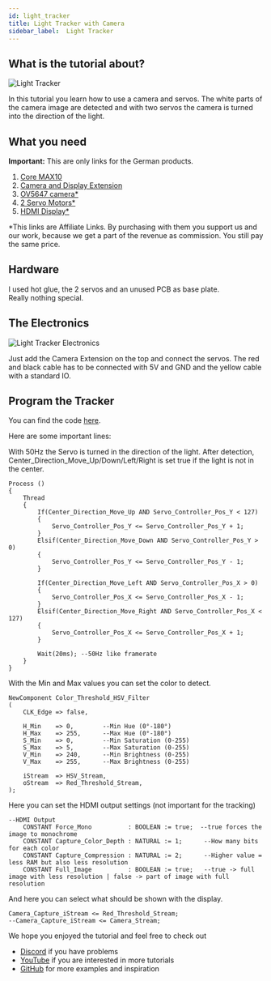```yaml
---
id: light_tracker
title: Light Tracker with Camera
sidebar_label:  Light Tracker
---
```


## What is the tutorial about?

![Light Tracker](/img/community/light_track_2.jpg)

In this tutorial you learn how to use a camera and servos. The white parts of the camera image are detected and with two servos the camera is turned into the direction of the light.

## What you need

**Important:** This are only links for the German products.<br/>

1.  [Core MAX10](/docs/components/vhdpcore_max10)
2.  [Camera and Display Extension](/docs/components/camera)
3.  [OV5647 camera*](https://amzn.to/39laTEX)
4.  [2 Servo Motors*](https://amzn.to/3cZKzlN)
5.  [HDMI Display*](https://amzn.to/2wr6NfW)

*This links are Affiliate Links. By purchasing with them you support us and our work, because we get a part of the revenue as commission. You still pay the same price.

## Hardware

I used hot glue, the 2 servos and an unused PCB as base plate. <br/>
Really nothing special. 

## The Electronics

![Light Tracker Electronics](/img/community/light_track_1.jpg)

Just add the Camera Extension on the top and connect the servos. The red and black cable has to be connected with 5V and GND and the yellow cable with a standard IO.

## Program the Tracker

You can find the code [here](https://github.com/leonbeier/Light_Tracker). 

Here are some important lines:

With 50Hz the Servo is turned in the direction of the light. After detection, Center_Direction_Move_Up/Down/Left/Right is set true if the light is not in the center.

```vhdp
Process ()
{
    Thread
    {
        If(Center_Direction_Move_Up AND Servo_Controller_Pos_Y < 127)
        {
            Servo_Controller_Pos_Y <= Servo_Controller_Pos_Y + 1;
        }
        Elsif(Center_Direction_Move_Down AND Servo_Controller_Pos_Y > 0)
        {
            Servo_Controller_Pos_Y <= Servo_Controller_Pos_Y - 1;
        }

        If(Center_Direction_Move_Left AND Servo_Controller_Pos_X > 0)
        {
            Servo_Controller_Pos_X <= Servo_Controller_Pos_X - 1;
        }
        Elsif(Center_Direction_Move_Right AND Servo_Controller_Pos_X < 127)
        {
            Servo_Controller_Pos_X <= Servo_Controller_Pos_X + 1;
        }

        Wait(20ms); --50Hz like framerate
    }
}
```

With the Min and Max values you can set the color to detect. 

```vhdp
NewComponent Color_Threshold_HSV_Filter
(
    CLK_Edge => false,

    H_Min    => 0,        --Min Hue (0°-180°)
    H_Max    => 255,      --Max Hue (0°-180°)
    S_Min    => 0,        --Min Saturation (0-255)
    S_Max    => 5,        --Max Saturation (0-255)
    V_Min    => 240,      --Min Brightness (0-255)
    V_Max    => 255,      --Max Brightness (0-255)

    iStream  => HSV_Stream,
    oStream  => Red_Threshold_Stream,
);
```

Here you can set the HDMI output settings (not important for the tracking)

```vhdp
--HDMI Output
    CONSTANT Force_Mono          : BOOLEAN := true;  --true forces the image to monochrome
    CONSTANT Capture_Color_Depth : NATURAL := 1;      --How many bits for each color
    CONSTANT Capture_Compression : NATURAL := 2;      --Higher value = less RAM but also less resolution
    CONSTANT Full_Image          : BOOLEAN := true;   --true -> full image with less resolution | false -> part of image with full resolution
```

And here you can select what should be shown with the display.

```vhdp
Camera_Capture_iStream <= Red_Threshold_Stream;
--Camera_Capture_iStream <= Camera_Stream;
```

We hope you enjoyed the tutorial and feel free to check out 
- [Discord](https://discord.gg/NCN9VAh) if you have problems
- [YouTube](https://www.youtube.com/channel/UC7qiOvlaBSiWyAb7R1xTaEw) if you are interested in more tutorials
- [GitHub](https://github.com/search?utf8=%E2%9C%93&q=vhdplus) for more examples and inspiration